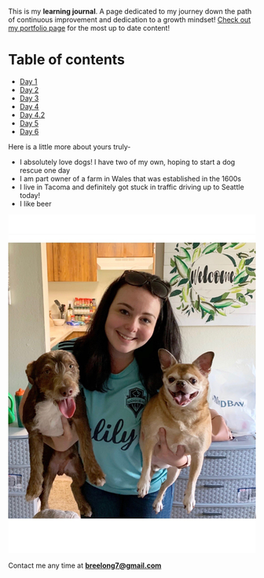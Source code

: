 

This is my **learning journal**. A page dedicated to my journey down the path of continuous improvement and dedication to a growth mindset! [Check out my portfolio page](https://github.com/breelong7?tab=repositories) for the most up to date content!

# Table of contents
- [Day 1](day1.md)
- [Day 2](day2.md)
- [Day 3](day3.md)
- [Day 4](day4.md)
- [Day 4.2](day4-2.md)
- [Day 5](day5.md)
- [Day 6](day6.md)


Here is a little more about yours truly-
- I absolutely love dogs! I have two of my own, hoping to start a dog rescue one day
- I am part owner of a farm in Wales that was established in the 1600s
- I live in Tacoma and definitely got stuck in traffic driving up to Seattle today!
- I like beer

![Me!](pups.jpg)

Contact me any time at **breelong7@gmail.com**






